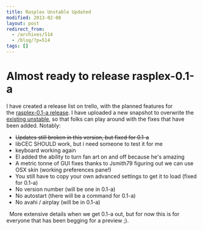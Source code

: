```yaml
---
title: Rasplex Unstable Updated
modified: 2013-02-08
layout: post
redirect_from:
  - /archives/514
  - /blog/?p=514
tags: []
---
```



Almost ready to release rasplex-0.1-a
=====================================

I have created a release list on trello, with the planned features for the [rasplex-0.1-a release](https://trello.com/c/1oMwUL5L). I have uploaded a new snapshot to overwrite the [existing unstable](http://rasplex.srvthe.net/rasplex-unstable.img.zip), so that folks can play around with the fixes that have been added. Notably:  

-   ~~Updates still broken in this version, but fixed for 0.1-a~~
-   libCEC SHOULD work, but i need someone to test it for me
-   keyboard working again
-   El added the ability to turn fan art on and off because he's amazing
-   A metric tonne of GUI fixes thanks to Jsmith79 figuring out we can use OSX skin (working preferences pane!)
-   You still have to copy your own advanced settings to get it to load (fixed for 0.1-a)
-   No version number (will be one in 0.1-a)
-   No autostart (there will be a command for 0.1-a)
-   No avahi / airplay (will be in 0.1-a)

  More extensive details when we get 0.1-a out, but for now this is for everyone that has been begging for a preview ;).  
